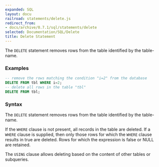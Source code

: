 ```yaml
---
expanded: SQL
layout: docu
railroad: statements/delete.js
redirect_from:
- docs/archive/0.7.1/sql/statements/delete
selected: Documentation/SQL/Delete
title: Delete Statement
---
```


The `DELETE` statement removes rows from the table identified by the table-name.

### Examples
```sql
-- remove the rows matching the condition "i=2" from the database
DELETE FROM tbl WHERE i=2;
-- delete all rows in the table "tbl"
DELETE FROM tbl;
```

### Syntax
<div id="rrdiagram"></div>

The `DELETE` statement removes rows from the table identified by the table-name.

If the `WHERE` clause is not present, all records in the table are deleted. If a `WHERE` clause is supplied, then only those rows for which the `WHERE` clause results in true are deleted. Rows for which the expression is false or NULL are retained.

The `USING` clause allows deleting based on the content of other tables or subqueries.